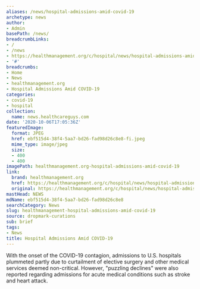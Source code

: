```yaml
---
aliases: /news/hospital-admissions-amid-covid-19
archetype: news
author:
- Admin
basePath: /news/
breadcrumbLinks:
- /
- /news
- https://healthmanagement.org/c/hospital/news/hospital-admissions-amid-covid-19
- '#'
breadcrumbs:
- Home
- News
- healthmanagement.org
- Hospital Admissions Amid COVID-19
categories:
- covid-19
- hospital
collection:
  name: news.healthcareguys.com
date: '2020-10-06T17:05:36Z'
featuredImage:
  format: JPEG
  href: ebf515d4-38f4-5aa7-bd26-fad98d26c8e8-fi.jpeg
  mime_type: image/jpeg
  size:
  - 400
  - 400
imagePath: healthmanagement.org-hospital-admissions-amid-covid-19
link:
  brand: healthmanagement.org
  href: https://healthmanagement.org/c/hospital/news/hospital-admissions-amid-covid-19
  original: https://healthmanagement.org/c/hospital/news/hospital-admissions-amid-covid-19
mastHead: NEWS
mdName: ebf515d4-38f4-5aa7-bd26-fad98d26c8e8
searchCategory: News
slug: healthmanagement-hospital-admissions-amid-covid-19
source: dropmark-curations
sub: brief
tags:
- News
title: Hospital Admissions Amid COVID-19
---
```


With the onset of the COVID-19 contagion, admissions to U.S. hospitals plummeted partly due to curtailment of elective surgery and other medical services deemed non-critical. However, "puzzling declines" were also reported regarding admissions for acute medical conditions such as stroke and heart attack.